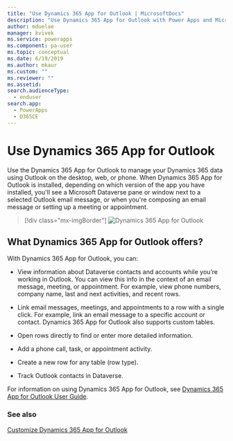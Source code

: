 ```yaml
---
title: "Use Dynamics 365 App for Outlook | MicrosoftDocs"
description: "Use Dynamics 365 App for Outlook with Power Apps and Microsoft Dataverse."
author: mduelae
manager: kvivek
ms.service: powerapps
ms.component: pa-user
ms.topic: conceptual
ms.date: 6/19/2019
ms.author: mkaur
ms.custom: ""
ms.reviewer: ""
ms.assetid: 
search.audienceType: 
  - enduser
search.app: 
  - PowerApps
  - D365CE
---
```

# Use Dynamics 365 App for Outlook

Use the Dynamics 365 App for Outlook to manage your Dynamics 365 data using Outlook on the desktop, web, or phone. When Dynamics 365 App for Outlook is installed, depending on which version of the app you have installed, you'll see a Microsoft Dataverse pane or window next to a selected Outlook email message, or when you're composing an email message or setting up a meeting or appointment.


   > [!div class="mx-imgBorder"] 
   > ![Dynamics 365 App for Outlook](media/outlookapp.png "Dynamics 365 App for Outlook")

## What Dynamics 365 App for Outlook offers?

With Dynamics 365 App for Outlook, you can:  
  
- View information about Dataverse contacts and accounts while you’re working in Outlook. You can view this info in the context of an email message, meeting, or appointment. For example, view phone numbers, company name, last and next activities, and recent rows. 
  
- Link email messages, meetings, and appointments to a row with a single click. For example, link an email message to a specific account or contact. Dynamics 365 App for Outlook also supports custom tables.  
  
- Open rows directly to find or enter more detailed information.  
  
- Add a phone call, task, or appointment activity.  
  
- Create a new row for any table (row type).  
  
- Track Outlook contacts in Dataverse.  

For information on using Dynamics 365 App for Outlook, see [Dynamics 365 App for Outlook User Guide](https://docs.microsoft.com/dynamics365/customer-engagement/outlook-app/dynamics-365-app-outlook-user-s-guide).

### See also

[Customize Dynamics 365 App for Outlook](../maker/model-driven-apps/app-for-outlook-customize.md)  


